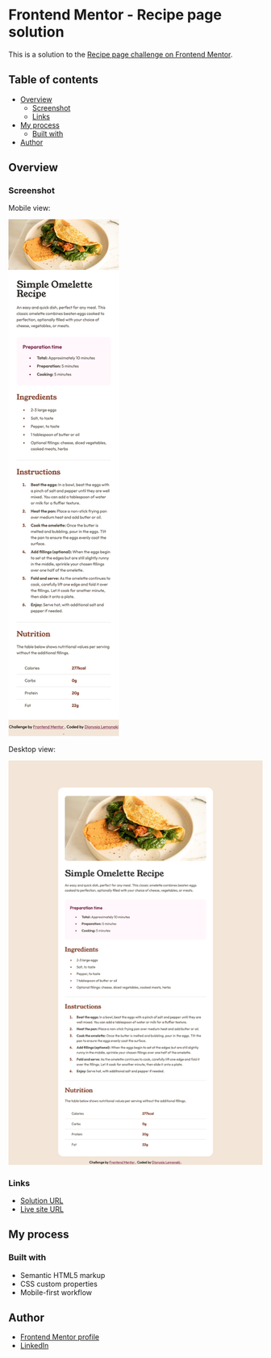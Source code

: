 # Frontend Mentor - Recipe page solution

This is a solution to the [Recipe page challenge on Frontend Mentor](https://www.frontendmentor.io/challenges/recipe-page-KiTsR8QQKm).

## Table of contents

- [Overview](#overview)
  - [Screenshot](#screenshot)
  - [Links](#links)
- [My process](#my-process)
  - [Built with](#built-with)
- [Author](#author)

## Overview

### Screenshot

Mobile view:

![](./assets/images/screenshot-mobile.png)

Desktop view:

![](./assets/images/screenshot-desktop.png)


### Links

- [Solution URL](https://www.frontendmentor.io/solutions/recipe-page-i07VEicyFn)
- [Live site URL](https://fem-recipe-page-tan.vercel.app/)

## My process

### Built with

- Semantic HTML5 markup
- CSS custom properties
- Mobile-first workflow

## Author

- [Frontend Mentor profile](https://www.frontendmentor.io/profile/dionysia-lemonaki)
- [LinkedIn](https://www.linkedin.com/in/dionysia-lemonaki-developer/)

